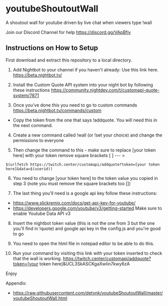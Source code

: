 # youtubeShoutoutWall
A shoutout wall for youtube driven by live chat when viewers type !wall

Join our Discord Channel for help 
https://discord.gg/VApBfjv

## Instructions on How to Setup

First download and extract this repository to a local directory.

1. Add Nightbot to your channel if you haven't already: Use this link here.
https://beta.nightbot.tv/

2. Install the Custom Quote API system into your night bot by following these instructions
https://community.nightdev.com/t/customapi-quote-system/7871

3. Once you've done this you need to go to custom commands
https://beta.nightbot.tv/commands/custom
- Copy the token from the one that says !addquote. You will need this in the next command.

4. Create a new command called !wall (or !set your choice) and change the  permissions to everyone

5. Then change the command to this - make sure to replace [your token here] with your token remove square brackets [ ]  --- >
```
$(urlfetch https://twitch.center/customapi/addquote?token=[your token here]&data=$(userid))
```

6. You need to change [your token here] to the token value you copied in step 3 (note you must remove the square brackets too [])

7. The last thing you'll need is a google api key follow these instructions:
  - https://www.slickremix.com/docs/get-api-key-for-youtube/
  - https://developers.google.com/youtube/v3/getting-started
Make sure to enable Youtube Data API v3

8. Insert the nightbot token value (this is not the one from 3 but the one you'll find in !quote) and google api key in the config.js and you're good to go

9. You need to open the html file in notepad editor to be able to do this.

10. Run your command by visiting this link with your token inserted to check that the wall is working. https://twitch.center/customapi/addquote?token=[your token here]&UCL3SkASCKgaXwIin7kwy6zA

Enjoy

Appendix:
- https://raw.githubusercontent.com/detvnk/youtubeShoutoutWall/master/youtubeShoutoutWall.html
